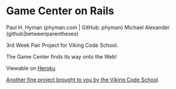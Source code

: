 Game Center on Rails
==================

Paul H. Hyman (phyman.com | GitHub: phyman)
Michael Alexander (github|betweenparentheses) 

3rd Week Pair Project for Viking Code School.

The Game Center finds its way onto the Web!

Viewable on [Heroku](http://stark-mesa-3461.herokuapp.com/)

[Another fine project brought to you by the Viking Code School](http://vikingcodeschool.com)
